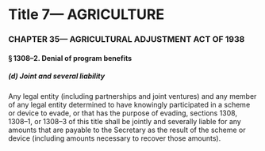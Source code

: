 
# Title 7— AGRICULTURE
### CHAPTER 35— AGRICULTURAL ADJUSTMENT ACT OF 1938
#### § 1308–2. Denial of program benefits
##### (d) Joint and several liability

Any legal entity (including partnerships and joint ventures) and any member of any legal entity determined to have knowingly participated in a scheme or device to evade, or that has the purpose of evading, sections 1308, 1308–1, or 1308–3 of this title shall be jointly and severally liable for any amounts that are payable to the Secretary as the result of the scheme or device (including amounts necessary to recover those amounts).
